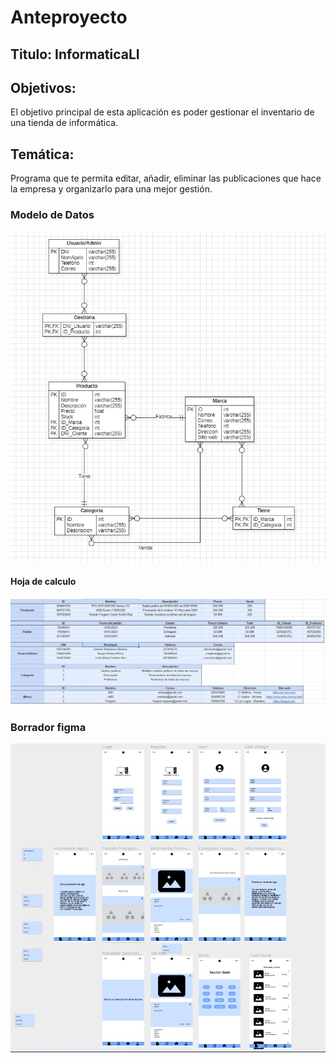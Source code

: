 # Anteproyecto

## Titulo: InformaticaLI

## Objetivos:
El objetivo principal de esta aplicación es poder gestionar el inventario de una tienda de informática.

## Temática:
Programa que te permita editar, añadir, eliminar las publicaciones que hace la empresa y organizarlo para una mejor gestión.

### Modelo de Datos
![Modelo de datos](/anteproyecto/Capturas/ModeloDato2.jpg)

#### Hoja de calculo
![Modelo de datos](/anteproyecto/Capturas/modeloejemplo.jpg)

### Borrador figma
![Modelo de datos](/anteproyecto/Capturas/Mockup.jpg)

